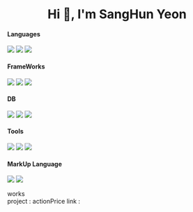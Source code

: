 <h1 align="center">Hi 👋, I'm SangHun Yeon</h1>

<p align="left">
</p>

<h4>Languages</h4>
<p align="left">
  <img src="https://img.shields.io/badge/java-007396?style=for-the-badge&logo=OpenJDK&logoColor=white">
  <img src="https://img.shields.io/badge/Python-3776AB?style=for-the-badge&logo=Python&logoColor=white">
  <img src="https://img.shields.io/badge/JavaScript-F7DF1E?style=for-the-badge&logo=JavaScript&logoColor=white">

</p>

<h4>FrameWorks</h4>
<p align="left">
  <img src="https://img.shields.io/badge/springboot-6DB33F?style=for-the-badge&logo=springboot&logoColor=white">
  <img src="https://img.shields.io/badge/django-092E20?style=for-the-badge&logo=django&logoColor=white">
  <img src="https://img.shields.io/badge/nestjs-E0234E?style=for-the-badge&logo=nestjs&logoColor=white">  
</p>

<h4>DB</h4>
<p align="left">  
  <img src="https://img.shields.io/badge/mysql-4479A1?style=for-the-badge&logo=mysql&logoColor=white">
  <img src="https://img.shields.io/badge/oracle-F80000?style=for-the-badge&logo=oracle&logoColor=white">
  <img src="https://img.shields.io/badge/mongodb-47A248?style=for-the-badge&logo=mongodb&logoColor=white">
</p>

<h4>Tools</h4>
<p align="left">  
  <img src="https://img.shields.io/badge/docker-2496ED?style=for-the-badge&logo=docker&logoColor=white"> 
  
  <img src="https://img.shields.io/badge/git-F05032?style=for-the-badge&logo=git&logoColor=white">
  <img src="https://img.shields.io/badge/github-181717?style=for-the-badge&logo=github&logoColor=white">
</p>

<h4>MarkUp Language</h4>
<p align="left">
  <img src="https://img.shields.io/badge/html5-E34F26?style=for-the-badge&logo=html5&logoColor=white">
  <img src="https://img.shields.io/badge/css3-1572B6?style=for-the-badge&logo=css3&logoColor=white">
</p>

<div>
  works

  <div>
    project : actionPrice  
    link : <a href></a>
  </div>
  
</div>
